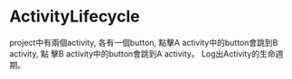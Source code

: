 # ActivityLifecycle
project中有兩個activity, 各有一個button, 點擊A activity中的button會跳到B activity, 點
擊B activity中的button會跳到A activity。
Log出Activity的生命週期。
